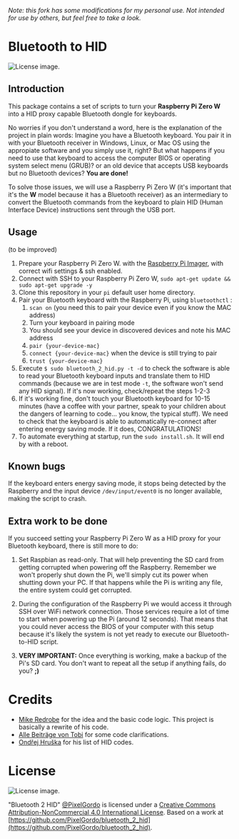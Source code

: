 *Note: this fork has some modifications for my personal use. Not intended for use by others, but feel free to take a look.*

# Bluetooth to HID

![License image.](images/diagram.png)

## Introduction

This package contains a set of scripts to turn your **Raspberry Pi Zero W** into a HID proxy capable Bluetooth dongle
for keyboards.

No worries if you don't understand a word, here is the explanation of the project in plain words: Imagine you have a
Bluetooth keyboard. You pair it in with your Bluetooth receiver in Windows, Linux, or Mac OS using the appropiate
software and you simply use it, right? But what happens if you need to use that keyboard to access the computer BIOS
or operating system select menu (GRUB)? or an old device that accepts USB keyboards but no Bluetooth devices?
**You are done!**

To solve those issues, we will use a Raspberry Pi Zero W (it's important that it's the **W** model because it has a
Bluetooth receiver) as an intermediary to convert the Bluetooth commands from the keyboard to plain HID (Human Interface
Device) instructions sent through the USB port.


## Usage

(to be improved)

  1. Prepare your Raspberry Pi Zero W. with the [Raspberry Pi Imager](https://youtu.be/ntaXWS8Lk34), with correct wifi settings & ssh enabled.
  2. Connect with SSH to your Raspberry Pi Zero W, `sudo apt-get update && sudo apt-get upgrade -y`
  3. Clone this repository in your `pi` default user home directory.
  4. Pair your Bluetooth keyboard with the Raspberry Pi, using `bluetoothctl` :
     1. `scan on` (you need this to pair your device even if you know the MAC address)
     2. Turn your keyboard in pairing mode
     3. You should see your device in discovered devices and note his MAC address
     4. `pair {your-device-mac}`
     5. `connect {your-device-mac}` when the device is still trying to pair
     6. `trust {your-device-mac}`
  5. Execute `$ sudo bluetooth_2_hid.py -t -d` to check the software is able to read your Bluetooth keyboard inputs
     and translate them to HID commands (because we are in test mode `-t`, the software won't send any HID signal). If
     it's now working, check/repeat the steps 1-2-3
  6. If it's working fine, don't touch your Bluetooth keyboard for 10-15 minutes (have a coffee with your partner, speak
     to your children about the dangers of learning to code... you know, the typical stuff). We need to check that the
     keyboard is able to automatically re-connect after entering energy saving mode. If it does, CONGRATULATIONS!
  7. To automate everything at startup, run the `sudo install.sh`. It will end by with a reboot.

## Known bugs

If the keyboard enters energy saving mode, it stops being detected by the Raspberry and the input device
`/dev/input/event0` is no longer available, making the script to crash.

## Extra work to be done

If you succeed setting your Raspberry Pi Zero W as a HID proxy for your Bluetooth keyboard, there is still more to do:

  1. Set Raspbian as read-only. That will help preventing the SD card from getting corrupted when powering off the
     Raspberry. Remember we won't properly shut down the Pi, we'll simply cut its power when shutting down your PC. If
     that happens while the Pi is writing any file, the entire system could get corrupted.

  2. During the configuration of the Raspberry Pi we would access it through SSH over WiFi network connection. Those
     services require a lot of time to start when powering up the Pi (around 12 seconds). That means that you could
     never access the BIOS of your computer with this setup because it's likely the system is not yet ready to execute
     our Bluetooth-to-HID script.

  3. **VERY IMPORTANT:** Once everything is working, make a backup of the Pi's SD card. You don't want to repeat all the
     setup if anything fails, do you? **;)**


# Credits

  * [Mike Redrobe](https://github.com/mikerr/pihidproxy) for the idea and the basic code logic. This project is
    basically a rewrite of his code.
  * [Alle Beiträge von Tobi](https://www.isticktoit.net/?p=1383) for some code clarifications.
  * [Ondřej Hruška](https://gist.github.com/MightyPork/6da26e382a7ad91b5496ee55fdc73db2) for his list of HID codes.


# License

![License image.](https://i.creativecommons.org/l/by-nc/4.0/88x31.png)

"Bluetooth 2 HID" [@PixelGordo](https://twitter.com/PixelGordo) is
licensed under a [Creative Commons Attribution-NonCommercial 4.0 International
License](http://creativecommons.org/licenses/by-nc/4.0/). Based on a work at
[https://github.com/PixelGordo/bluetooth_2_hid](https://github.com/PixelGordo/bluetooth_2_hid).

